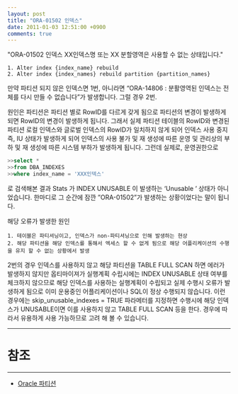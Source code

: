 ```yaml
---
layout: post
title: "ORA-01502 인덱스"
date: 2011-01-03 12:51:00 +0900
comments: true
---
```


"ORA-01502 인덱스 XX인덱스명 또는 XX 분할영역은 사용할 수 없는 상태입니다."

```
1. Alter index {index_name} rebuild
2. Alter index {index_names} rebuild partition {partition_names}
```

만약 파티션 되지 않은 인덱스면 1번, 아니라면 “ORA-14806 : 분활영역된 인덱스는 전체를 다시 만들 수 없습니다”가 발생합니다.
그럴 경우 2번.

원인은 파티션은 파티션 별로 RowID를 다르게 갖게 됨으로 파티션의 변경이 발생하게 되면 RowID의 변경이 발생하게 됩니다.
그래서 실제 파티션 테이블의 RowID와 변경된 파티션 로컬 인덱스와 글로벌 인덱스의 RowID가 일치하지 않게 되어 인덱스 사용 중지 즉, IU 상태가 발생하게 되어 인덱스의 사용 불가 및 재 생성에 따른 운영 및 관리상의 부하 및 재 생성에 따른 시스템 부하가 발생하게 됩니다.
그런데 실제로, 운영권한으로

```sql
>>select *
>>from DBA_INDEXES
>>where index_name = 'XXX인덱스'
```
로 검색해본 결과 Stats 가 INDEX UNUSABLE 이 발생하는 ‘Unusable ‘ 상태가 아니었습니다. 한마디로 그 순간에 잠깐 ”ORA-01502”가 발생하는 상황이었다는 말이 됩니다.

해당 오류가 발생한 원인
```
1. 테이블은 파티셔닝이고, 인덱스가 non-파티셔닝으로 인해 발생하는 현상
2. 해당 파티션을 해당 인덱스를 통해서 엑세스 할 수 없게 됨으로 해당 어플리케이션의 수행을 유지 할 수 없는 상황에서 발생
```

2번의 경우 인덱스를 사용하지 않고 해당 파티션을 TABLE FULL SCAN 하면 에러가 발생하지 않지만 옵티마이져가 실행계획 수립시에는 INDEX UNUSABLE 상태 여부를 체크하지 않으므로 해당 인덱스를 사용하는 실행계획이 수립되고 실제 수행시 오류가 발생하게 됨으로 이미 운용중인 어플리케이션이나 SQL이 정상 수행되지 않습니다.
이런 경우에는 skip_unusable_indexes = TRUE 파라메터를 지정하면 수행시에 해당 인덱스가 UNUSABLE이면 이를 사용하지 않고 TABLE FULL SCAN 등을 한다. 경우에 따라서 유용하게 사용 가능하므로 고려 해 볼 수 있습니다.



-----
# 참조
-----

* [Oracle 파티션](http://onlypower.egloos.com/600879)
